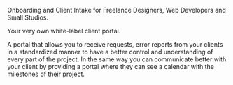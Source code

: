 Onboarding and Client Intake for Freelance Designers, Web Developers and Small Studios.

Your very own white-label client portal.

A portal that allows you to receive requests, error reports from your clients in a standardized manner to have a better control and understanding of every part of the project. In the same way you can communicate better with your client by providing a portal where they can see a calendar with the milestones of their project.
